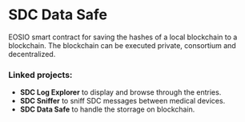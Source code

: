 # SDC Data Safe

EOSIO smart contract for saving the hashes of a local blockchain to a blockchain. The blockchain can be executed private, consortium and decentralized.

### Linked projects:
- **SDC Log Explorer** to display and browse through the entries.
- **SDC Sniffer** to sniff SDC messages between medical devices. 
- **SDC Data Safe** to handle the storrage on blockchain.